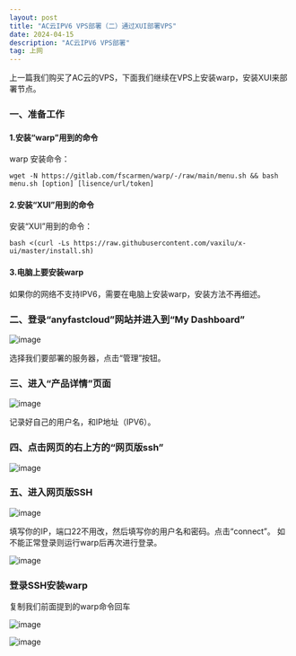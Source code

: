 ```yaml
---
layout: post
title: "AC云IPV6 VPS部署（二）通过XUI部署VPS"
date: 2024-04-15
description: "AC云IPV6 VPS部署"
tag: 上网
--- 
```

上一篇我们购买了AC云的VPS，下面我们继续在VPS上安装warp，安装XUI来部署节点。  
### 一、准备工作
#### 1.安装“warp”用到的命令
warp 安装命令：
```
wget -N https://gitlab.com/fscarmen/warp/-/raw/main/menu.sh && bash menu.sh [option] [lisence/url/token]

```
#### 2.安装“XUI”用到的命令  
安装“XUI”用到的命令：  

```
bash <(curl -Ls https://raw.githubusercontent.com/vaxilu/x-ui/master/install.sh)
```

#### 3.电脑上要安装warp  

如果你的网络不支持IPV6，需要在电脑上安装warp，安装方法不再细述。  


### 二、登录“anyfastcloud”网站并进入到“My Dashboard”  

![image](https://github.com/hengdactn/ctnhb.github.io/assets/70909689/bfad3518-69f0-4b16-bcd2-c4bebd0a9b68)  

选择我们要部署的服务器，点击“管理”按钮。  

### 三、进入“产品详情”页面  

![image](https://github.com/hengdactn/ctnhb.github.io/assets/70909689/174ae689-3e01-48a5-a6a9-af026dce0769)  

记录好自己的用户名，和IP地址（IPV6）。  


### 四、点击网页的右上方的“网页版ssh”  

![image](https://github.com/hengdactn/ctnhb.github.io/assets/70909689/a467d6e6-f3f3-4254-95a6-f349d4716e32)  

### 五、进入网页版SSH  

![image](https://github.com/hengdactn/ctnhb.github.io/assets/70909689/1cb5bbe1-d453-4ee8-a285-958798fd06f6)  

填写你的IP，端口22不用改，然后填写你的用户名和密码。点击“connect”。  如不能正常登录则运行warp后再次进行登录。

![image](https://github.com/hengdactn/ctnhb.github.io/assets/70909689/3d5a7155-5551-42c9-8d75-67a874c458ef)


### 登录SSH安装warp    

复制我们前面提到的warp命令回车

![image](https://github.com/hengdactn/ctnhb.github.io/assets/70909689/2bde17cc-b884-420d-b0eb-7faa5dbead0c)

![image](https://github.com/hengdactn/ctnhb.github.io/assets/70909689/34d204c8-54eb-404a-8c97-a2db4cc3f2f8)









